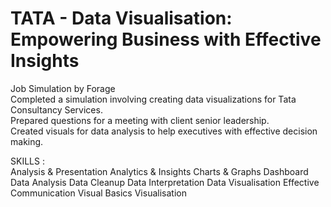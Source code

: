 # TATA - Data Visualisation: Empowering Business with Effective Insights
Job Simulation by Forage <br>
Completed a simulation involving creating data visualizations for Tata Consultancy Services.<br>
Prepared questions for a meeting with client senior leadership.<br>
Created visuals for data analysis to help executives with effective decision making.<br>

SKILLS : <BR>
Analysis & Presentation
Analytics & Insights
Charts & Graphs
Dashboard
Data Analysis
Data Cleanup
Data Interpretation
Data Visualisation
Effective Communication
Visual Basics
Visualisation

